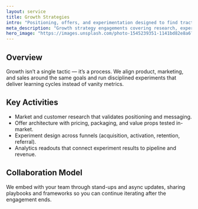 ```yaml
---
layout: service
title: Growth Strategies
intro: "Positioning, offers, and experimentation designed to find traction and scale what works."
meta_description: "Growth strategy engagements covering research, experimentation, and go-to-market iteration."
hero_image: "https://images.unsplash.com/photo-1545239351-1141bd82e8a6?auto=format&fit=crop&w=2000&q=80"
---
```


## Overview

Growth isn’t a single tactic — it’s a process. We align product, marketing, and sales around the same goals and run disciplined experiments that deliver learning cycles instead of vanity metrics.

## Key Activities

- Market and customer research that validates positioning and messaging.
- Offer architecture with pricing, packaging, and value props tested in-market.
- Experiment design across funnels (acquisition, activation, retention, referral).
- Analytics readouts that connect experiment results to pipeline and revenue.

## Collaboration Model

We embed with your team through stand-ups and async updates, sharing playbooks and frameworks so you can continue iterating after the engagement ends.
